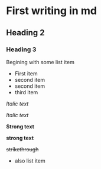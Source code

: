 # First writing in md
<!-- to preview have to press ctrl+k v -->
## Heading 2
### Heading 3
Begining with some list item
<!-- unordered list item starts with minus+space -->
- First item
- second item
- second item
- third item
<!-- italic text -->

*Italic  text*

_Italic text_

 <!-- strong text -->

**Strong text**

__strong text__

~~strikethrough~~

  * also list item




